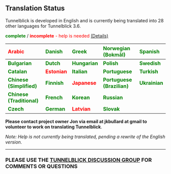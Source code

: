 ## Translation Status ##

Tunnelblick is developed in English and is currently being translated into 28 other languages for Tunnelblick 3.6.

<font color='green'><b>complete</b></font> / <font color='red'><b>incomplete</b> - help is needed</font> [(Details)](cLocalizeTranslate.md)

| <font color='red'><b>Arabic</b></font>                 | <font color='green'><b>Danish</b></font>  |  <font color='green'><b>Greek</b></font>     |  <font color='green'><b>Norwegian (Bokmål)</b></font>     |  <font color='green'><b>Spanish</b></font>   |
|:-------------------------------------------------------|:------------------------------------------|:---------------------------------------------|:-----------------------------------------------------------|:---------------------------------------------|
| <font color='green'><b>Bulgarian</b></font>            | <font color='green'><b>Dutch</b></font>   |  <font color='green'><b>Hungarian</b></font> |  <font color='green'><b>Polish</b></font>                  |  <font color='green'><b>Swedish</b></font>   |
| <font color='green'><b>Catalan</b></font>              | <font color='red'><b>Estonian</b></font>  |  <font color='green'><b>Italian</b></font>   |  <font color='green'><b>Portuguese</b></font>              |  <font color='green'><b>Turkish</b></font>     |
| <font color='green'><b>Chinese (Simplified)</b></font> | <font color='green'><b>Finnish</b></font> |  <font color='red'><b>Japanese</b></font>    |  <font color='green'><b>Portuguese (Brazilian)</b></font>  |  <font color='green'><b>Ukrainian</b></font> |
| <font color='green'><b>Chinese (Traditional)</b></font>| <font color='green'><b>French</b></font>  |  <font color='green'><b>Korean</b></font>    |  <font color='green'><b>Russian</b></font>                 |                                              |
| <font color='green'><b>Czech</b></font>                | <font color='green'><b>German</b></font>  |  <font color='red'><b>Latvian</b></font>     |  <font color='green'><b>Slovak</b></font>                  |                                              |

**Please contact project owner Jon via email at jkbullard at gmail to volunteer to work on translating Tunnelblick**.

_Note: Help is not currently being translated, pending a rewrite of the English version._


---


### PLEASE USE THE [TUNNELBLICK DISCUSSION GROUP](https://groups.google.com/forum/#!forum/tunnelblick-discuss) FOR COMMENTS OR QUESTIONS